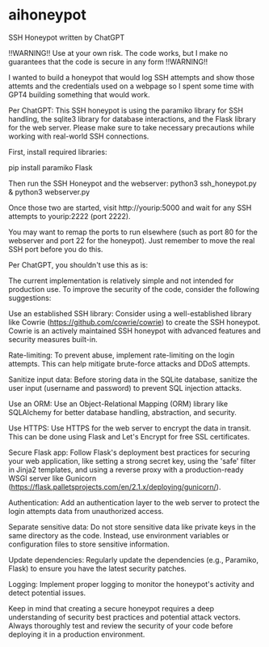 # aihoneypot
SSH Honeypot written by ChatGPT

!!WARNING!! Use at your own risk. The code works, but I make no guarantees that the code is secure in any form !!WARNING!!

I wanted to build a honeypot that would log SSH attempts and show those attemts and the credentials used on a webpage so I spent some time with GPT4 building something that would work.

Per ChatGPT: This SSH honeypot is using the paramiko library for SSH handling, the sqlite3 library for database interactions, and the Flask library for the web server. Please make sure to take necessary precautions while working with real-world SSH connections.

First, install required libraries:

pip install paramiko Flask

Then run the SSH Honeypot and the webserver:
python3 ssh_honeypot.py &
python3 webserver.py

Once those two are started, visit http://yourip:5000 and wait for any SSH attempts to yourip:2222 (port 2222). 

You may want to remap the ports to run elsewhere (such as port 80 for the webserver and port 22 for the honeypot). Just remember to move the real SSH port before you do this.

Per ChatGPT, you shouldn't use this as is:

The current implementation is relatively simple and not intended for production use. To improve the security of the code, consider the following suggestions:

Use an established SSH library: Consider using a well-established library like Cowrie (https://github.com/cowrie/cowrie) to create the SSH honeypot. Cowrie is an actively maintained SSH honeypot with advanced features and security measures built-in.

Rate-limiting: To prevent abuse, implement rate-limiting on the login attempts. This can help mitigate brute-force attacks and DDoS attempts.

Sanitize input data: Before storing data in the SQLite database, sanitize the user input (username and password) to prevent SQL injection attacks.

Use an ORM: Use an Object-Relational Mapping (ORM) library like SQLAlchemy for better database handling, abstraction, and security.

Use HTTPS: Use HTTPS for the web server to encrypt the data in transit. This can be done using Flask and Let's Encrypt for free SSL certificates.

Secure Flask app: Follow Flask's deployment best practices for securing your web application, like setting a strong secret key, using the 'safe' filter in Jinja2 templates, and using a reverse proxy with a production-ready WSGI server like Gunicorn (https://flask.palletsprojects.com/en/2.1.x/deploying/gunicorn/).

Authentication: Add an authentication layer to the web server to protect the login attempts data from unauthorized access.

Separate sensitive data: Do not store sensitive data like private keys in the same directory as the code. Instead, use environment variables or configuration files to store sensitive information.

Update dependencies: Regularly update the dependencies (e.g., Paramiko, Flask) to ensure you have the latest security patches.

Logging: Implement proper logging to monitor the honeypot's activity and detect potential issues.

Keep in mind that creating a secure honeypot requires a deep understanding of security best practices and potential attack vectors. Always thoroughly test and review the security of your code before deploying it in a production environment.
